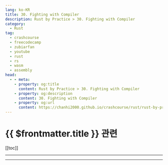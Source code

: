 ```yaml
---
lang: ko-KR
title: 30. Fighting with Compiler
description: Rust by Practice > 30. Fighting with Compiler
category: 
  - Rust
tag: 
  - crashcourse
  - freecodecamp
  - zubiarfan
  - youtube
  - rust
  - rs
  - wasm
  - assembly
head:
  - - meta:
    - property: og:title
      content: Rust by Practice > 30. Fighting with Compiler
    - property: og:description
      content: 30. Fighting with Compiler
    - property: og:url
      content: https://chanhi2000.github.io/crashcourse/rust/rust-by-practice/30.html
---
```


# {{ $frontmatter.title }} 관련

[[toc]]

---

---
